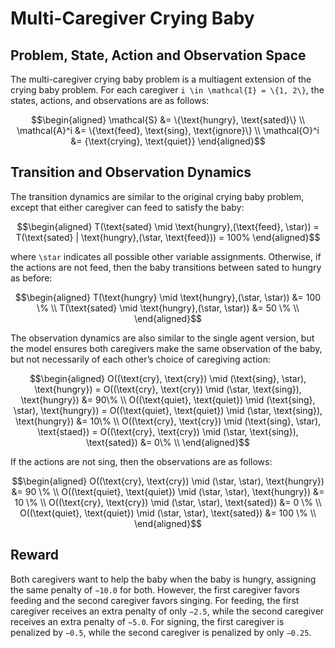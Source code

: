 # Multi-Caregiver Crying Baby

## Problem, State, Action and Observation Space

The multi-caregiver crying baby problem is a multiagent extension of the crying baby
problem. For each caregiver ``i \in \mathcal{I} = \{1, 2\}``, the states, actions, and observations
are as follows:
```math
\begin{aligned}
\mathcal{S} &= \{\text{hungry}, \text{sated}\}  \\
\mathcal{A}^i &= \{\text{feed}, \text{sing}, \text{ignore}\}  \\
\mathcal{O}^i &= {\text{crying}, \text{quiet}}
\end{aligned}
```

## Transition and Observation Dynamics
The transition dynamics are similar to the original crying baby problem, except that either caregiver can feed to satisfy the baby:
```math
\begin{aligned}
T(\text{sated} \mid \text{hungry},(\text{feed}, \star)) = T(\text{sated} | \text{hungry},(\star, \text{feed})) = 100%
\end{aligned}
```
where ``\star`` indicates all possible other variable assignments. Otherwise, if the actions are not feed, then the baby transitions between sated to hungry as before:
```math
\begin{aligned}
T(\text{hungry} \mid \text{hungry},(\star, \star)) &= 100 \% \\
T(\text{sated} \mid \text{hungry},(\star, \star)) &= 50 \% \\
\end{aligned}
```

The observation dynamics are also similar to the single agent version, but the model ensures both caregivers make the same observation of the baby, but not necessarily of each other’s choice of caregiving action:
```math
\begin{aligned}
O((\text{cry}, \text{cry}) \mid (\text{sing}, \star), \text{hungry}) = O((\text{cry}, \text{cry}) \mid (\star, \text{sing}), \text{hungry}) &= 90\% \\
O((\text{quiet}, \text{quiet}) \mid (\text{sing}, \star), \text{hungry}) = O((\text{quiet}, \text{quiet}) \mid (\star, \text{sing}), \text{hungry}) &= 10\% \\
O((\text{cry}, \text{cry}) \mid (\text{sing}, \star), \text{staed}) = O((\text{cry}, \text{cry}) \mid (\star, \text{sing}), \text{sated}) &= 0\% \\
\end{aligned}
```
If the actions are not sing, then the observations are as follows:
```math
\begin{aligned}
O((\text{cry}, \text{cry}) \mid (\star, \star), \text{hungry}) &= 90 \% \\
O((\text{quiet}, \text{quiet}) \mid (\star, \star), \text{hungry}) &= 10 \% \\
O((\text{cry}, \text{cry}) \mid (\star, \star), \text{sated}) &= 0 \% \\
O((\text{quiet}, \text{quiet}) \mid (\star, \star), \text{sated}) &= 100 \% \\
\end{aligned}
```

## Reward
Both caregivers want to help the baby when the baby is hungry, assigning the same penalty of ``−10.0`` for both. However, the first caregiver favors feeding and the second caregiver favors singing. For feeding, the first caregiver receives an
extra penalty of only ``−2.5``, while the second caregiver receives an extra penalty of ``−5.0``. For signing, the first caregiver is penalized by ``−0.5``, while the second caregiver is penalized by only ``−0.25``.
